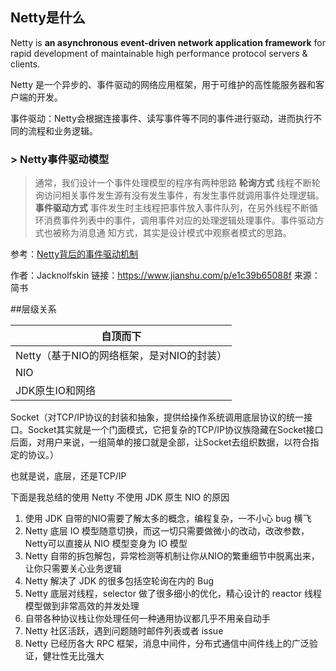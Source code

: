 ## Netty是什么

Netty is **an asynchronous event-driven network application framework**
for rapid development of maintainable high performance protocol servers & clients.

Netty 是一个异步的、事件驱动的网络应用框架，用于可维护的高性能服务器和客户端的开发。

事件驱动：Netty会根据连接事件、读写事件等不同的事件进行驱动，进而执行不同的流程和业务逻辑。

### > Netty事件驱动模型

> 通常，我们设计一个事件处理模型的程序有两种思路
> **轮询方式**
> 线程不断轮询访问相关事件发生源有没有发生事件，有发生事件就调用事件处理逻辑。
> **事件驱动方式**
> 事件发生时主线程把事件放入事件队列，在另外线程不断循环消费事件列表中的事件，调用事件对应的处理逻辑处理事件。事件驱动方式也被称为消息通  知方式，其实是设计模式中观察者模式的思路。

参考：[Netty背后的事件驱动机制](https://www.jianshu.com/p/e1c39b65088f)

作者：Jacknolfskin
链接：https://www.jianshu.com/p/e1c39b65088f
来源：简书



##层级关系



| 自顶而下                                  |
| ----------------------------------------- |
| Netty（基于NIO的网络框架，是对NIO的封装） |
| NIO                                       |
| JDK原生IO和网络                           |



Socket（对TCP/IP协议的封装和抽象，提供给操作系统调用底层协议的统一接口。Socket其实就是一个门面模式，它把复杂的TCP/IP协议族隐藏在Socket接口后面，对用户来说，一组简单的接口就是全部，让Socket去组织数据，以符合指定的协议。）

也就是说，底层，还是TCP/IP



下面是我总结的使用 Netty 不使用 JDK 原生 NIO 的原因

1. 使用 JDK 自带的NIO需要了解太多的概念，编程复杂，一不小心 bug 横飞
2. Netty 底层 IO 模型随意切换，而这一切只需要做微小的改动，改改参数，Netty可以直接从 NIO 模型变身为 IO 模型
3. Netty 自带的拆包解包，异常检测等机制让你从NIO的繁重细节中脱离出来，让你只需要关心业务逻辑
4. Netty 解决了 JDK 的很多包括空轮询在内的 Bug
5. Netty 底层对线程，selector 做了很多细小的优化，精心设计的 reactor 线程模型做到非常高效的并发处理
6. 自带各种协议栈让你处理任何一种通用协议都几乎不用亲自动手
7. Netty 社区活跃，遇到问题随时邮件列表或者 issue
8. Netty 已经历各大 RPC 框架，消息中间件，分布式通信中间件线上的广泛验证，健壮性无比强大





